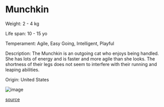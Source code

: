 # Munchkin

Weight: 2 - 4 kg

Life span: 10 - 15 yo

Temperament: Agile, Easy Going, Intelligent, Playful

Description: The Munchkin is an outgoing cat who enjoys being handled. She has lots of energy and is faster and more agile than she looks. The shortness of their legs does not seem to interfere with their running and leaping abilities.

Origin: United States

![image](https://cdn2.thecatapi.com/images/j5cVSqLer.jpg)

[source](https://api.thecatapi.com/v1/breeds/munc)
